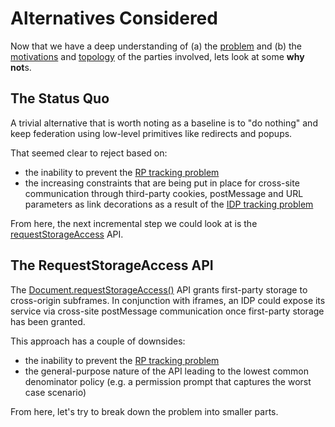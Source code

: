 # Alternatives Considered

Now that we have a deep understanding of (a) the [problem](README.md) and (b) the [motivations](https://fedidcg.github.io/FedCM/#privacy-threat-model) and [topology](activation.md) of the parties involved, lets look at some **why not**s.

## The Status Quo

A trivial alternative that is worth noting as a baseline is to "do nothing" and keep federation using low-level primitives like redirects and popups.

That seemed clear to reject based on:

- the inability to prevent the [RP tracking problem](#the-rp-tracking-problem)
- the increasing constraints that are being put in place for cross-site communication through third-party cookies, postMessage and URL parameters as link decorations as a result of the [IDP tracking problem](#the-idp-tracking-problem)

From here, the next incremental step we could look at is the [requestStorageAccess](https://developer.mozilla.org/en-US/docs/Web/API/Document/requestStorageAccess) API.

## The RequestStorageAccess API

The [Document.requestStorageAccess()](https://developer.mozilla.org/en-US/docs/Web/API/Document/requestStorageAccess) API grants first-party storage to cross-origin subframes. In conjunction with iframes, an IDP could expose its service via cross-site postMessage communication once first-party storage has been granted.

This approach has a couple of downsides:

- the inability to prevent the [RP tracking problem](#the-rp-tracking-problem)
- the general-purpose nature of the API leading to the lowest common denominator policy (e.g. a permission prompt that captures the worst case scenario)

From here, let's try to break down the problem into smaller parts.
